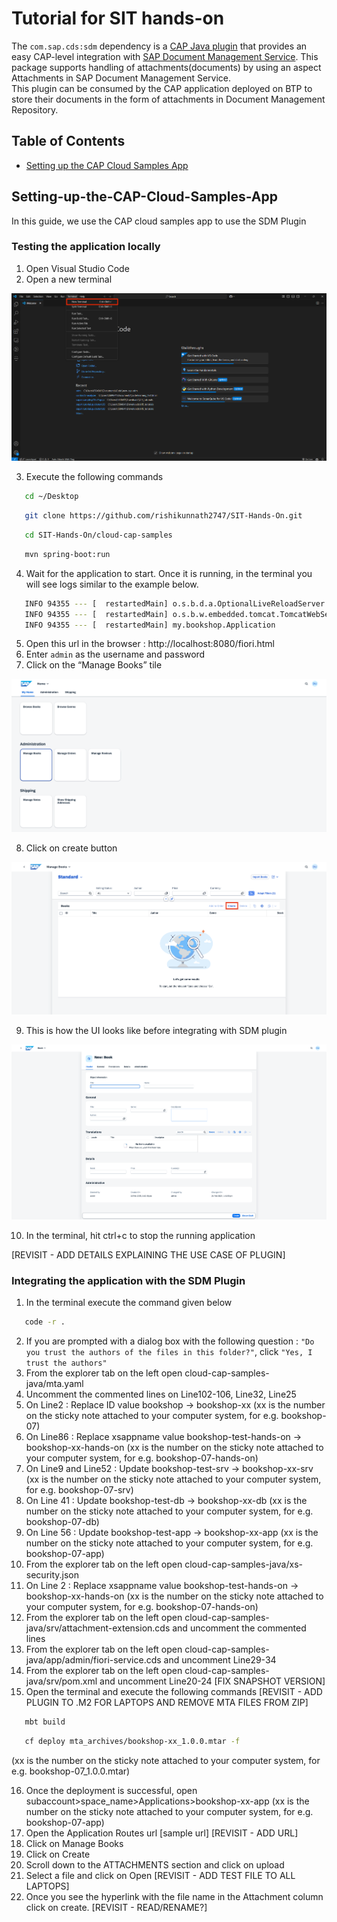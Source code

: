 # Tutorial for SIT hands-on
The `com.sap.cds:sdm` dependency is a [CAP Java plugin](https://cap.cloud.sap/docs/java/building-plugins) that provides an easy CAP-level integration with [SAP Document Management Service](https://discovery-center.cloud.sap/serviceCatalog/document-management-service-integration-option). This package supports handling of attachments(documents) by using an aspect Attachments in SAP Document Management Service.  
This plugin can be consumed by the CAP application deployed on BTP to store their documents in the form of attachments in Document Management Repository.

## Table of Contents

- [Setting up the CAP Cloud Samples App](#Setting-up-the-CAP-Cloud-Samples-App)

## Setting-up-the-CAP-Cloud-Samples-App

In this guide, we use the CAP cloud samples app to use the SDM Plugin

### Testing the application locally

1. Open Visual Studio Code
2. Open a new terminal 

![New Terminal](1terminal.png)

3. Execute the following commands

```sh
   cd ~/Desktop
```
```sh
   git clone https://github.com/rishikunnath2747/SIT-Hands-On.git
```
```sh
   cd SIT-Hands-On/cloud-cap-samples
```
```sh
   mvn spring-boot:run
```
4. Wait for the application to start. Once it is running, in the terminal you will see logs similar to the example below.

```sh
   INFO 94355 --- [  restartedMain] o.s.b.d.a.OptionalLiveReloadServer       : LiveReload server is running on port 35729
   INFO 94355 --- [  restartedMain] o.s.b.w.embedded.tomcat.TomcatWebServer  : Tomcat started on port 8080 (http) with context path '/'
   INFO 94355 --- [  restartedMain] my.bookshop.Application                  : Started Application in 2.797 seconds (process running for 3.04)
```
5. Open this url in the browser : http://localhost:8080/fiori.html
6. Enter `admin` as the username and password
7. Click on the “Manage Books” tile

![Manage Books Tile](2manage-books.png)

8. Click on create button

![Create Button](3create.png)

9. This is how the UI looks like before integrating with SDM plugin

![Entity](4entity-without-attachments.png)

10. In the terminal, hit ctrl+c to stop the running application

[REVISIT - ADD DETAILS EXPLAINING THE USE CASE OF PLUGIN]

### Integrating the application with the SDM Plugin

1. In the terminal execute the command given below 

```sh
   code -r .
```
2. If you are prompted with a dialog box with the following question : `"Do you trust the authors of the files in this folder?"`, click `"Yes, I trust the authors"`
3. From the explorer tab on the left open cloud-cap-samples-java/mta.yaml
4. Uncomment the commented lines on Line102-106, Line32, Line25
5. On Line2 : Replace ID value bookshop -> bookshop-xx (xx is the number on the sticky note attached to your computer system, for e.g. bookshop-07) 
6. On Line86 : Replace xsappname value bookshop-test-hands-on -> bookshop-xx-hands-on (xx is the number on the sticky note attached to your computer system, for e.g. bookshop-07-hands-on) 
7. On Line9 and Line52 : Update bookshop-test-srv -> bookshop-xx-srv (xx is the number on the sticky note attached to your computer system, for e.g. bookshop-07-srv) 
8. On Line 41 : Update bookshop-test-db -> bookshop-xx-db (xx is the number on the sticky note attached to your computer system, for e.g. bookshop-07-db) 
9. On Line 56 : Update bookshop-test-app -> bookshop-xx-app (xx is the number on the sticky note attached to your computer system, for e.g. bookshop-07-app) 
10. From the explorer tab on the left open cloud-cap-samples-java/xs-security.json
11. On Line 2 : Replace xsappname value bookshop-test-hands-on -> bookshop-xx-hands-on (xx is the number on the sticky note attached to your computer system, for e.g. bookshop-07-hands-on) 
12. From the explorer tab on the left open cloud-cap-samples-java/srv/attachment-extension.cds and uncomment the commented lines
13. From the explorer tab on the left open cloud-cap-samples-java/app/admin/fiori-service.cds and uncomment Line29-34
14. From the explorer tab on the left open cloud-cap-samples-java/srv/pom.xml and uncomment Line20-24 [FIX SNAPSHOT VERSION]
15. Open the terminal and execute the following commands [REVISIT - ADD PLUGIN TO .M2 FOR LAPTOPS AND REMOVE MTA FILES FROM ZIP]

```sh
   mbt build
```
```sh
   cf deploy mta_archives/bookshop-xx_1.0.0.mtar -f
``` 
(xx is the number on the sticky note attached to your computer system, for e.g. bookshop-07_1.0.0.mtar) 

16. Once the deployment is successful, open subaccount>space_name>Applications>bookshop-xx-app (xx is the number on the sticky note attached to your computer system, for e.g. bookshop-07-app) 
17. Open the Application Routes url [sample url] [REVISIT - ADD URL]
18. Click on Manage Books
19. Click on Create
20. Scroll down to the ATTACHMENTS section and click on upload
21. Select a file and click on Open [REVISIT - ADD TEST FILE TO ALL LAPTOPS]
22. Once you see the hyperlink with the file name in the Attachment column click on create. [REVISIT - READ/RENAME?]
